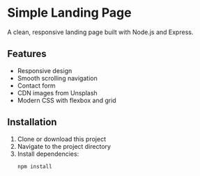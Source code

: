 # Simple Landing Page

A clean, responsive landing page built with Node.js and Express.

## Features

- Responsive design
- Smooth scrolling navigation
- Contact form
- CDN images from Unsplash
- Modern CSS with flexbox and grid

## Installation

1. Clone or download this project
2. Navigate to the project directory
3. Install dependencies:
   ```bash
   npm install